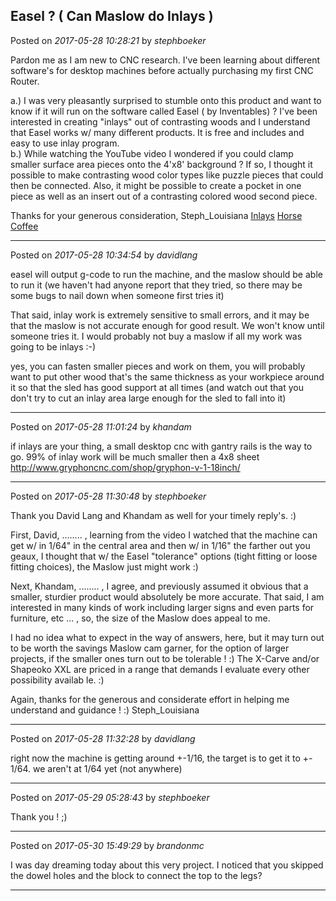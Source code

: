 ## Easel ?  ( Can Maslow do Inlays )
Posted on *2017-05-28 10:28:21* by *stephboeker*

Pardon me as I am new to CNC research.  I've been learning about different software's for desktop machines before actually purchasing my first CNC Router.  

a.)   I was very pleasantly surprised to stumble onto this product and want to know if it will run on the software called Easel ( by Inventables) ?
I've been interested in creating "inlays" out of contrasting woods and I understand that Easel works w/ many different products.  It is free and includes and easy to use inlay program.  
b.)   While watching the YouTube video I wondered if you could clamp smaller surface area pieces onto the 4'x8' background ?   If so, I thought it possible to make contrasting wood color types like puzzle pieces that could then be connected.  Also, it might be possible to create a pocket in one piece as well as an insert out of a contrasting colored wood second piece.

Thanks for your generous consideration,
Steph_Louisiana [Inlays](//muut.com/u/maslowcnc/s2/:maslowcnc:ykFM:inlays.jpg.jpg)  [Horse](//muut.com/u/maslowcnc/s1/:maslowcnc:lGXL:horse.jpg.jpg)  [Coffee](//muut.com/u/maslowcnc/s2/:maslowcnc:Rdiq:coffee.jpg.jpg)

---

Posted on *2017-05-28 10:34:54* by *davidlang*

easel will output g-code to run the machine, and the maslow should be able to run it (we haven't had anyone report that they tried, so there may be some bugs to nail down when someone first tries it)

That said, inlay work is extremely sensitive to small errors, and it may be that the maslow is not accurate enough for good result. We won't know until someone tries it. I would probably not buy a maslow if all my work was going to be inlays :-)

yes, you can fasten smaller pieces and work on them, you will probably want to put other wood that's the same thickness as your workpiece around it so that the sled has good support at all times (and watch out that you don't try to cut an inlay area large enough for the sled to fall into it)

---

Posted on *2017-05-28 11:01:24* by *khandam*

if inlays are your thing, a small desktop cnc with gantry rails is the way to go.  99% of inlay work will be much smaller then a 4x8 sheet http://www.gryphoncnc.com/shop/gryphon-v-1-18inch/

---

Posted on *2017-05-28 11:30:48* by *stephboeker*

Thank you David Lang and Khandam as well for your timely reply's. :)   

First, David, ........ , learning from the video I watched that the machine can get w/ in 1/64" in the central area and then w/ in 1/16" the farther out you geaux, I thought that w/ the Easel "tolerance" options (tight fitting or loose fitting choices), the Maslow just might work :)    

Next, Khandam, ........ , I agree, and previously assumed it obvious that a smaller, sturdier product would absolutely be more accurate.  That said, I am interested in many kinds of work including larger signs and even parts for furniture, etc ... , so, the size of the Maslow does appeal to me.  

I had no idea what to expect in the way of answers, here, but it may turn out to be worth the savings Maslow cam garner, for the option of larger projects, if the smaller ones turn out to be tolerable ! :)   The X-Carve and/or Shapeoko XXL are priced in a range that demands I evaluate every other possibility availab le. :)

Again, thanks for the generous and considerate effort in helping me understand and guidance ! :)
Steph_Louisiana

---

Posted on *2017-05-28 11:32:28* by *davidlang*

right now the machine is getting around +-1/16, the target is to get it to +- 1/64. we aren't at 1/64 yet (not anywhere)

---

Posted on *2017-05-29 05:28:43* by *stephboeker*

Thank you ! ;)

---

Posted on *2017-05-30 15:49:29* by *brandonmc*

I was day dreaming today about this very project. I noticed that you skipped the dowel holes and the block to connect the top to the legs?

---

